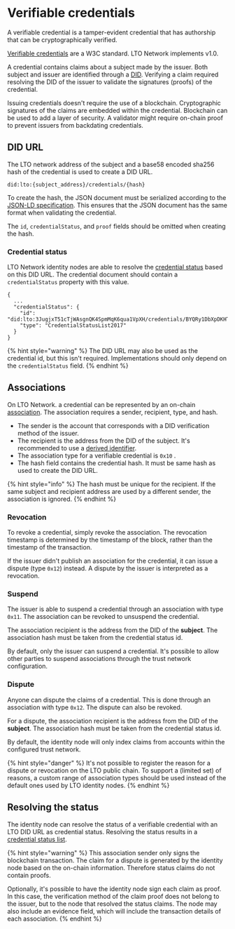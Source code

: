 # Verifiable credentials

A verifiable credential is a tamper-evident credential that has authorship that can be cryptographically verified.

[Verifiable credentials](https://www.w3.org/TR/vc-data-model/) are a W3C standard. LTO Network implements v1.0.

A credential contains claims about a subject made by the issuer. Both subject and issuer are identified through a [DID](decentralized-identifiers-did.md). Verifying a claim required resolving the DID of the issuer to validate the signatures \(proofs\) of the credential.

Issuing credentials doesn't require the use of a blockchain. Cryptographic signatures of the claims are embedded within the credential. Blockchain can be used to add a layer of security. A validator might require on-chain proof to prevent issuers from backdating credentials.

## DID URL

The LTO network address of the subject and a base58 encoded sha256 hash of the credential is used to create a DID URL.

```text
did:lto:{subject_address}/credentials/{hash}
```

To create the hash, the JSON document must be serialized according to the [JSON-LD specification](https://www.w3.org/TR/json-ld/). This ensures that the JSON document has the same format when validating the credential.

The `id`, `credentialStatus`, and `proof` fields should be omitted when creating the hash.

### Credential status

LTO Network identity nodes are able to resolve the [credential status](https://www.w3.org/TR/vc-data-model/#status) based on this DID URL. The credential document should contain a `credentialStatus` property with this value.

```text
{
  ...
  "credentialStatus": {
    "id": "did:lto:3JugjxT51cTjWAsgnQK4SpmMqK6qua1VpXH/credentials/BYQRy1DbXpDKHTM1qmEAdrv3XzgUu5RfmrgSANkUibwY/status",
    "type": "CredentialStatusList2017"
  }
}
```

{% hint style="warning" %}
The DID URL may also be used as the credential id, but this isn't required. Implementations should only depend on the `credentialStatus` field.
{% endhint %}

## Associations

On LTO Network. a credential can be represented by an on-chain [association](../public/transactions/association.md). The association requires a sender, recipient, type, and hash.

* The sender is the account that corresponds with a DID verification method of the issuer. 
* The recipient is the address from the DID of the subject. It's recommended to use a [derived identifier](decentralized-identifiers-did.md#derived-identifiers).
* The association type for a verifiable credential is `0x10` .
* The hash field contains the credential hash. It must be same hash as used to create the DID URL.

{% hint style="info" %}
The hash must be unique for the recipient. If the same subject and recipient address are used by a different sender, the association is ignored.
{% endhint %}

### Revocation

To revoke a credential, simply revoke the association. The revocation timestamp is determined by the timestamp of the block, rather than the timestamp of the transaction.

If the issuer didn't publish an association for the credential, it can issue a dispute \(type `0x12`\) instead. A dispute by the issuer is interpreted as a revocation.

### Suspend

The issuer is able to suspend a credential through an association with type `0x11`. The association can be revoked to unsuspend the credential.

The association recipient is the address from the DID of the **subject**. The association hash must be taken from the credential status id.

By default, only the issuer can suspend a credential. It's possible to allow other parties to suspend associations through the trust network configuration.

### Dispute

Anyone can dispute the claims of a credential. This is done through an association with type `0x12`. The dispute can also be revoked.

For a dispute, the association recipient is the address from the DID of the **subject**. The association hash must be taken from the credential status id.

By default, the identity node will only index claims from accounts within the configured trust network.

{% hint style="danger" %}
It's not possible to register the reason for a dispute or revocation on the LTO public chain. To support a \(limited set\) of reasons, a custom range of association types should be used instead of the default ones used by LTO identity nodes.
{% endhint %}

## Resolving the status

The identity node can resolve the status of a verifiable credential with an LTO DID URL as credential status. Resolving the status results in a [credential status list](https://w3c-ccg.github.io/vc-csl2017/).

{% hint style="warning" %}
This association sender only signs the blockchain transaction. The claim for a dispute is generated by the identity node based on the on-chain information. Therefore status claims do not contain proofs.

Optionally, it's possible to have the identity node sign each claim as proof. In this case, the verification method of the claim proof does not belong to the issuer, but to the node that resolved the status claims. The node may also include an evidence field, which will include the transaction details of each association.
{% endhint %}

